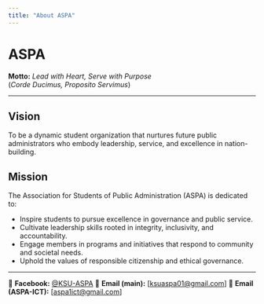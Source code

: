 ```yaml
---
title: "About ASPA"
---
```


# ASPA
**Motto:** *Lead with Heart, Serve with Purpose*  
(*Corde Ducimus, Proposito Servimus*)

---

## Vision
To be a dynamic student organization that nurtures future public administrators who embody leadership, service, and excellence in nation-building.

## Mission
The Association for Students of Public Administration (ASPA) is dedicated to:

- Inspire students to pursue excellence in governance and public service.  
- Cultivate leadership skills rooted in integrity, inclusivity, and accountability.  
- Engage members in programs and initiatives that respond to community and societal needs.  
- Uphold the values of responsible citizenship and ethical governance.  

---

📌 **Facebook:** [@KSU-ASPA](https://facebook.com/KSU-ASPA)
📌 **Email (main):** [ksuaspa01@gmail.com]
📌 **Email (ASPA-ICT):** [aspa1ict@gmail.com]

